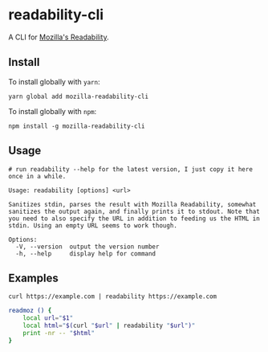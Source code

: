 # readability-cli

A CLI for [Mozilla's Readability][1].

## Install

To install globally with `yarn`:

`yarn global add mozilla-readability-cli`

To install globally with `npm`:

`npm install -g mozilla-readability-cli`

## Usage

```
# run readability --help for the latest version, I just copy it here once in a while.

Usage: readability [options] <url>

Sanitizes stdin, parses the result with Mozilla Readability, somewhat sanitizes the output again, and finally prints it to stdout. Note that you need to also specify the URL in addition to feeding us the HTML in stdin. Using an empty URL seems to work though.

Options:
  -V, --version  output the version number
  -h, --help     display help for command
```


## Examples

`curl https://example.com | readability https://example.com `

```zsh
readmoz () {
    local url="$1"
    local html="$(curl "$url" | readability "$url")"
    print -nr -- "$html"
}
```

[1]: //github.com/mozilla/readability
